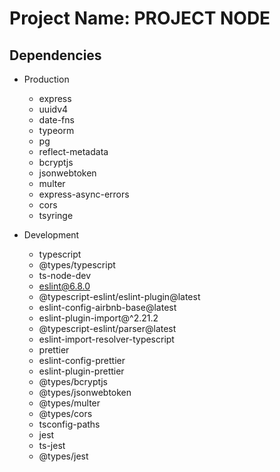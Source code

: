 # Project Name: PROJECT NODE

## Dependencies

- Production

  - express
  - uuidv4
  - date-fns
  - typeorm
  - pg
  - reflect-metadata
  - bcryptjs
  - jsonwebtoken
  - multer
  - express-async-errors
  - cors
  - tsyringe

- Development
  - typescript
  - @types/typescript
  - ts-node-dev
  - eslint@6.8.0
  - @typescript-eslint/eslint-plugin@latest
  - eslint-config-airbnb-base@latest
  - eslint-plugin-import@^2.21.2
  - @typescript-eslint/parser@latest
  - eslint-import-resolver-typescript
  - prettier
  - eslint-config-prettier
  - eslint-plugin-prettier
  - @types/bcryptjs
  - @types/jsonwebtoken
  - @types/multer
  - @types/cors
  - tsconfig-paths
  - jest
  - ts-jest
  - @types/jest
